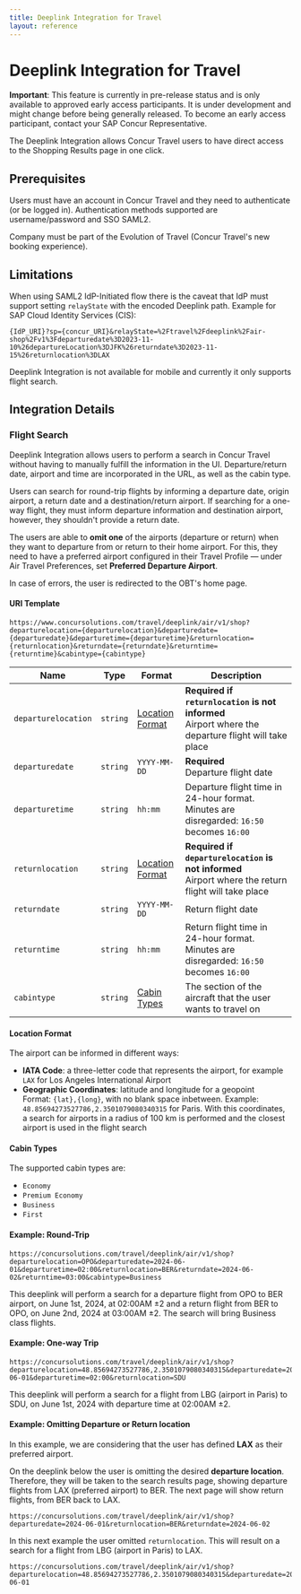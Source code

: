 ```yaml
---
title: Deeplink Integration for Travel
layout: reference
---
```


# Deeplink Integration for Travel

 **Important**: This feature is currently in pre-release status and is only available to approved early access participants. It is under development and might change before being generally released. To become an early access participant, contact your SAP Concur Representative.

The Deeplink Integration allows Concur Travel users to have direct access to the Shopping Results page in one click.

## Prerequisites

Users must have an account in Concur Travel and they need to authenticate (or be logged in). Authentication methods supported are username/password and SSO SAML2.

Company must be part of the Evolution of Travel (Concur Travel's new booking experience).

## Limitations

When using SAML2 IdP-Initiated flow there is the caveat that IdP must support setting `relayState` with the encoded Deeplink path. Example for SAP Cloud Identity Services (CIS):

```
{IdP_URI}?sp={concur_URI}&relayState=%2Ftravel%2Fdeeplink%2Fair-shop%2Fv1%3Fdeparturedate%3D2023-11-10%26departureLocation%3DJFK%26returndate%3D2023-11-15%26returnlocation%3DLAX
```

Deeplink Integration is not available for mobile and currently it only supports flight search.

## Integration Details

### Flight Search

Deeplink Integration allows users to perform a search in Concur Travel without having to manually fulfill the information in the UI. Departure/return date, airport and time are incorporated in the URL, as well as the cabin type.

Users can search for round-trip flights by informing a departure date, origin airport, a return date and a destination/return airport. If searching for a one-way flight, they must inform departure information and destination airport, however, they shouldn't provide a return date.

The users are able to **omit one** of the airports (departure or return) when they want to departure from or return to their home airport. For this, they need to have a preferred airport configured in their Travel Profile — under Air Travel Preferences, set **Preferred Departure Airport**.

In case of errors, the user is redirected to the OBT's home page. 

#### URI Template

```
https://www.concursolutions.com/travel/deeplink/air/v1/shop?departurelocation={departurelocation}&departuredate={departuredate}&departuretime={departuretime}&returnlocation={returnlocation}&returndate={returndate}&returntime={returntime}&cabintype={cabintype}
```

| Name | Type| Format | Description                       |
| -------- |     -------- | -------- | -------- |
| `departurelocation`   | `string`   | [Location Format](https://gist.github.tools.sap/I563497/151eb738a25e478d8be7d7aa10626c22#location-format) | **Required if `returnlocation` is not informed** <br>Airport where the departure flight will take place |
| `departuredate`       | `string`   | `YYYY-MM-DD`    | **Required** <br>Departure flight date  |
| `departuretime`       | `string`   | `hh:mm`         | Departure flight time in 24-hour format. Minutes are disregarded: `16:50` becomes `16:00` |
| `returnlocation`      | `string`   | [Location Format](https://gist.github.tools.sap/I563497/151eb738a25e478d8be7d7aa10626c22#location-format) | **Required if `departurelocation` is not informed** <br>Airport where the return flight will take place |
| `returndate`          | `string`   | `YYYY-MM-DD`    | Return flight date |
| `returntime`          | `string`   | `hh:mm`         | Return flight time in 24-hour format. Minutes are disregarded: `16:50` becomes `16:00` |
| `cabintype`           | `string`   | [Cabin Types](https://gist.github.tools.sap/I563497/151eb738a25e478d8be7d7aa10626c22#cabin-types)     | The section of the aircraft that the user wants to travel on |

#### Location Format

The airport can be informed in different ways:
* **IATA Code**: a three-letter code that represents the airport, for example `LAX` for Los Angeles International Airport
* **Geographic Coordinates**: latitude and longitude for a geopoint  
Format: `{lat},{long}`, with no blank space inbetween. Example: `48.85694273527786,2.3501079080340315` for Paris. With this coordinates, a search for airports in a radius of 100 km is performed and the closest airport is used in the flight search

#### Cabin Types
The supported cabin types are:
* `Economy`
* `Premium Economy`
* `Business`
* `First`

#### Example: Round-Trip
```
https://concursolutions.com/travel/deeplink/air/v1/shop?departurelocation=OPO&departuredate=2024-06-01&departuretime=02:00&returnlocation=BER&returndate=2024-06-02&returntime=03:00&cabintype=Business
```

This deeplink will perform a search for a departure flight from OPO to BER airport, on June 1st, 2024, at 02:00AM ±2 and a return flight from BER to OPO, on June 2nd, 2024 at 03:00AM ±2. The search will bring Business class flights.

#### Example: One-way Trip
```
https://concursolutions.com/travel/deeplink/air/v1/shop?departurelocation=48.85694273527786,2.3501079080340315&departuredate=2024-06-01&departuretime=02:00&returnlocation=SDU
```

This deeplink will perform a search for a flight from LBG (airport in Paris) to SDU, on June 1st, 2024 with departure time at 02:00AM ±2.

#### Example: Omitting Departure or Return location

In this example, we are considering that the user has defined **LAX** as their preferred airport.

On the deeplink below the user is omitting the desired **departure location**. Therefore, they will be taken to the search results page, showing departure flights from LAX (preferred airport) to BER. The next page will show return flights, from BER back to LAX.
```
https://concursolutions.com/travel/deeplink/air/v1/shop?departuredate=2024-06-01&returnlocation=BER&returndate=2024-06-02
```

In this next example the user omitted `returnlocation`. This will result on a search for a flight from LBG (airport in Paris) to LAX.

```
https://concursolutions.com/travel/deeplink/air/v1/shop?departurelocation=48.85694273527786,2.3501079080340315&departuredate=2024-06-01
```
